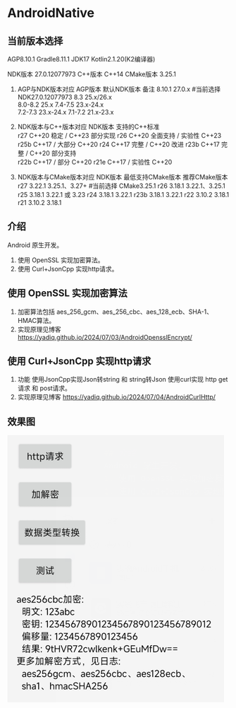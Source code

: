 # AndroidNative

## 当前版本选择
AGP8.10.1 Gradle8.11.1 JDK17 Kotlin2.1.20(K2编译器)

NDK版本 27.0.12077973
C++版本 C++14
CMake版本 3.25.1

1. AGP与NDK版本对应
AGP版本	默认NDK版本	备注
8.10.1  27.0.x      #当前选择 NDK27.0.12077973
8.3 	25.x/26.x	
8.0-8.2	25.x
7.4-7.5	23.x-24.x   
7.2-7.3	23.x-24.x
7.1-7.2	21.x-23.x
2. NDK版本与C++版本对应
NDK版本	 支持的C++标准	        
r27   C++20 稳定 / C++23 部分实现
r26   C++20 全面支持 / 实验性 C++23
r25b  C++17 / 大部分 C++20
r24   C++17 完整 / C++20 改进
r23b  C++17 完整 / C++20 部分支持   
r22b  C++17 / 部分 C++20
r21e  C++17 / 实验性 C++20

3. NDK版本与CMake版本对应
NDK版本 最低支持CMake版本 推荐CMake版本
r27    3.22.1     3.25.1、3.27+   #当前选择 CMake3.25.1
r26    3.18.1     3.22.1、3.25.1
r25	   3.18.1	  3.22.1 或 3.23
r24	   3.18.1	  3.22.1
r23b   3.18.1	  3.22.1
r22	   3.10.2     3.18.1
r21	   3.10.2     3.18.1

## 介绍
Android 原生开发。
1. 使用 OpenSSL 实现加密算法。
2. 使用 Curl+JsonCpp 实现http请求。

## 使用 OpenSSL 实现加密算法
1. 加密算法包括 
aes_256_gcm、aes_256_cbc、aes_128_ecb、SHA-1、HMAC算法。
2. 实现原理见博客
https://yadiq.github.io/2024/07/03/AndroidOpensslEncrypt/

## 使用 Curl+JsonCpp 实现http请求
1. 功能 
使用JsonCpp实现Json转string 和 string转Json
使用curl实现 http get请求 和 post请求。
2. 实现原理见博客
https://yadiq.github.io/2024/07/04/AndroidCurlHttp/

## 效果图

![AndroidOpensslEncrypt.png](img/AndroidOpensslEncrypt.png)
